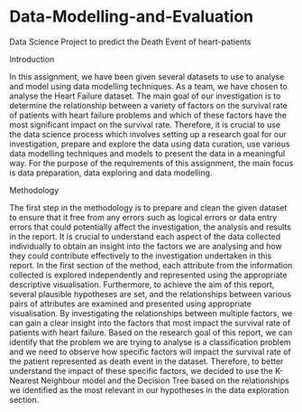 # Data-Modelling-and-Evaluation
Data Science Project to predict the Death Event of heart-patients

Introduction

In this assignment, we have been given several datasets to use to analyse and model using data modelling techniques. As a team, we have chosen to analyse the Heart Failure dataset. The main goal of our investigation is to determine the relationship between a variety of factors on the survival rate of patients with heart failure problems and which of these factors have the most significant impact on the survival rate. Therefore, it is crucial to use the data science process which involves setting up a research goal for our investigation, prepare and explore the data using data curation, use various data modelling techniques and models to present the data in a meaningful way. For the purpose of the requirements of this assignment, the main focus is data preparation, data exploring and data modelling.


Methodology

The first step in the methodology is to prepare and clean the given dataset to ensure that it free from any errors such as logical errors or data entry errors that could potentially affect the investigation, the analysis and results in the report. It is crucial to understand each aspect of the data collected individually to obtain an insight into the factors we are analysing and how they could contribute effectively to the investigation undertaken in this report. In the first section of the method, each attribute from the information collected is explored independently and represented using the appropriate descriptive visualisation.
Furthermore, to achieve the aim of this report, several plausible hypotheses are set, and the relationships between various pairs of attributes are examined and presented using appropriate visualisation. By investigating the relationships between multiple factors, we can gain a clear insight into the factors that most impact the survival rate of patients with heart failure.
Based on the research goal of this report, we can identify that the problem we are trying to analyse is a classification problem and we need to observe how specific factors will impact the survival rate of the patient represented as death event in the dataset. Therefore, to better understand the impact of these specific factors, we decided to use the K-Nearest Neighbour model and the Decision Tree based on the relationships we identified as the most relevant in our hypotheses in the data exploration section.
